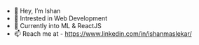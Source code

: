 - 👋 Hey, I’m Ishan
- 👀 Intrested in Web Development
- 🌱 Currently into ML & ReactJS
- 📫 Reach me at - https://www.linkedin.com/in/ishanmaslekar/

